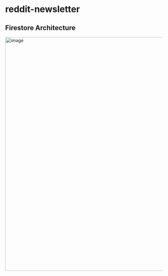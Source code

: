 # reddit-newsletter

## Firestore Architecture
<img width="745" alt="image" src="https://github.com/aniqp/reddit-newsletter/assets/89875233/ba38bf58-35a5-4827-a956-c6cb69caba8c">


